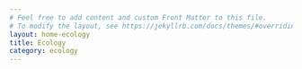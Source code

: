 ```yaml
---
# Feel free to add content and custom Front Matter to this file.
# To modify the layout, see https://jekyllrb.com/docs/themes/#overriding-theme-defaults
layout: home-ecology
title: Ecology
category: ecology
---
```

